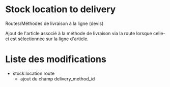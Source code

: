 Stock location to delivery
==========================

Routes/Méthodes de livraison à la ligne (devis)

Ajout de l'article associé à la méthode de livraison via la route lorsque celle-ci est sélectionnée sur la ligne d'article.

Liste des modifications
=======================



* stock.location.route
    * ajout du champ delivery_method_id

    
    